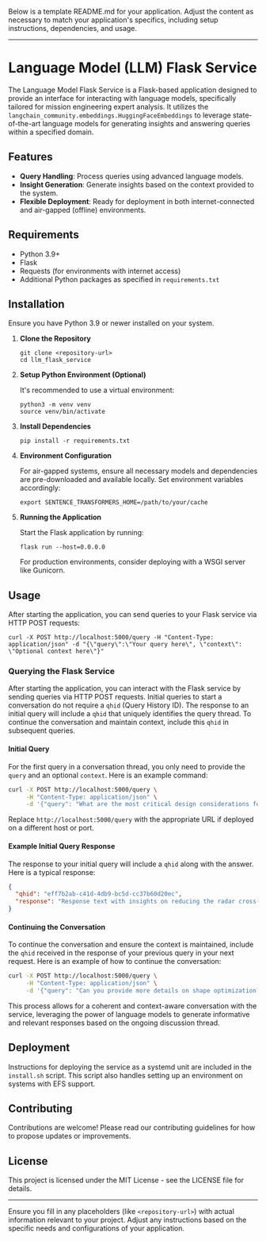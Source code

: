 Below is a template README.md for your application. Adjust the content as necessary to match your application's specifics, including setup instructions, dependencies, and usage.

---

# Language Model (LLM) Flask Service

The Language Model Flask Service is a Flask-based application designed to provide an interface for interacting with language models, specifically tailored for mission engineering expert analysis. It utilizes the `langchain_community.embeddings.HuggingFaceEmbeddings` to leverage state-of-the-art language models for generating insights and answering queries within a specified domain.

## Features

- **Query Handling**: Process queries using advanced language models.
- **Insight Generation**: Generate insights based on the context provided to the system.
- **Flexible Deployment**: Ready for deployment in both internet-connected and air-gapped (offline) environments.

## Requirements

- Python 3.9+
- Flask
- Requests (for environments with internet access)
- Additional Python packages as specified in `requirements.txt`

## Installation

Ensure you have Python 3.9 or newer installed on your system.

1. **Clone the Repository**

    ```
    git clone <repository-url>
    cd llm_flask_service
    ```

2. **Setup Python Environment (Optional)**

    It's recommended to use a virtual environment:

    ```
    python3 -m venv venv
    source venv/bin/activate
    ```

3. **Install Dependencies**

    ```
    pip install -r requirements.txt
    ```

4. **Environment Configuration**

    For air-gapped systems, ensure all necessary models and dependencies are pre-downloaded and available locally. Set environment variables accordingly:

    ```
    export SENTENCE_TRANSFORMERS_HOME=/path/to/your/cache
    ```

5. **Running the Application**

    Start the Flask application by running:

    ```
    flask run --host=0.0.0.0
    ```

    For production environments, consider deploying with a WSGI server like Gunicorn.

## Usage

After starting the application, you can send queries to your Flask service via HTTP POST requests:

```
curl -X POST http://localhost:5000/query -H "Content-Type: application/json" -d "{\"query\":\"Your query here\", \"context\": \"Optional context here\"}"
```
### Querying the Flask Service

After starting the application, you can interact with the Flask service by sending queries via HTTP POST requests. Initial queries to start a conversation do not require a `qhid` (Query History ID). The response to an initial query will include a `qhid` that uniquely identifies the query thread. To continue the conversation and maintain context, include this `qhid` in subsequent queries.

#### Initial Query

For the first query in a conversation thread, you only need to provide the `query` and an optional `context`. Here is an example command:

```bash
curl -X POST http://localhost:5000/query \
     -H "Content-Type: application/json" \
     -d '{"query": "What are the most critical design considerations for reducing the radar cross-section of an aircraft?", "context": "You are developing a new type of aircraft designed to minimize radar cross-section and maximize fuel efficiency."}'
```

Replace `http://localhost:5000/query` with the appropriate URL if deployed on a different host or port.

#### Example Initial Query Response

The response to your initial query will include a `qhid` along with the answer. Here is a typical response:

```json
{
  "qhid": "eff7b2ab-c41d-4db9-bc5d-cc37b60d20ec",
  "response": "Response text with insights on reducing the radar cross-section of an aircraft..."
}
```

#### Continuing the Conversation

To continue the conversation and ensure the context is maintained, include the `qhid` received in the response of your previous query in your next request. Here is an example of how to continue the conversation:

```bash
curl -X POST http://localhost:5000/query \
     -H "Content-Type: application/json" \
     -d '{"query": "Can you provide more details on shape optimization?", "context": "Continuing from our previous discussion on aircraft design.", "qhid": "eff7b2ab-c41d-4db9-bc5d-cc37b60d20ec"}'
```

This process allows for a coherent and context-aware conversation with the service, leveraging the power of language models to generate informative and relevant responses based on the ongoing discussion thread.

## Deployment

Instructions for deploying the service as a systemd unit are included in the `install.sh` script. This script also handles setting up an environment on systems with EFS support.

## Contributing

Contributions are welcome! Please read our contributing guidelines for how to propose updates or improvements.

## License

This project is licensed under the MIT License - see the LICENSE file for details.

---

Ensure you fill in any placeholders (like `<repository-url>`) with actual information relevant to your project. Adjust any instructions based on the specific needs and configurations of your application.